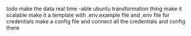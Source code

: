 todo
make the data real time -able
ubuntu transformation thing
make it scalable 
make it a template with .env.example file and .env file for credentials
make a config file and connect all the credentials and config there